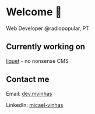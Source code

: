 # Welcome 👋

Web Developer @radiopopular, PT


## Currently working on

[liquet](https://github.com/MVinhas/liquet) - no nonsense CMS

## Contact me

Email: [dev.mvinhas](mailto:dev.mvinhas@gmail.com)

LinkedIn: [micael-vinhas](https://www.linkedin.com/in/micael-vinhas-74bab1112)
